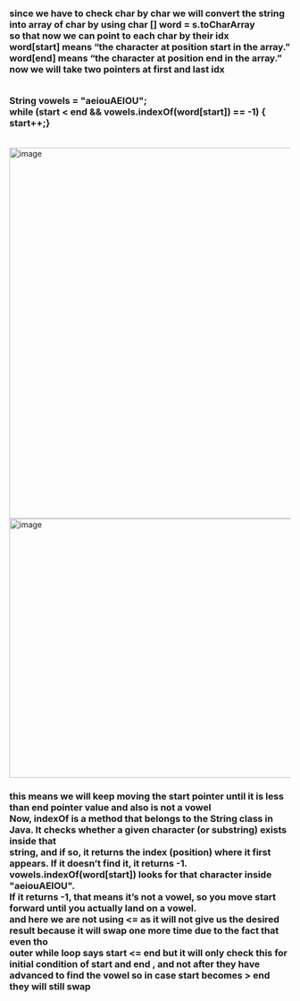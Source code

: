 <h3> since we have to check char by char we will convert the string into array of char by using char [] word = s.toCharArray
<br>
so that now we can point to each char by their idx
<br>
word[start] means “the character at position start in the array.”
word[end] means “the character at position end in the array.”
<br>
now we will take two pointers at first and last idx 

<br>String vowels = "aeiouAEIOU";
<br>
while (start < end && vowels.indexOf(word[start]) == -1) {
<br>
    start++;}
 </h3>

<br>

<img width="978" height="663" alt="image" src="https://github.com/user-attachments/assets/10a10874-c868-49a1-91e8-1790e46a4dea" />
<br>
<img width="949" height="463" alt="image" src="https://github.com/user-attachments/assets/cc81b61a-5b86-47d3-9679-14fdc3dba44e" />
<br>



<h3> this means we will keep moving the start pointer until it is less than end pointer value and also is not a vowel 
<br>
Now, indexOf is a method that belongs to the String class in Java. It checks whether a given character (or substring) exists inside that <br>string, and if so, it returns the index (position) where it first appears. If it doesn’t find it, it returns -1.
<br>
vowels.indexOf(word[start]) looks for that character inside "aeiouAEIOU".
<br>
If it returns -1, that means it’s not a vowel, so you move start forward until you actually land on a vowel.
<br>
and here we are not using <= as it will not give us the desired result because it will swap one more time due to the fact that even tho 
<br>outer while loop says start <= end but it will only check this for initial condition of start and end , and not after they have 
<br>advanced to find the vowel so in case start becomes > end they will still swap </h3>


